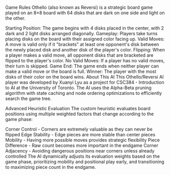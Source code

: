 Game Rules
Othello (also known as Reversi) is a strategic board game played on an 8×8 board with 64 disks that are dark on one side and light on the other.

Starting Position: The game begins with 4 disks placed in the center, with 2 dark and 2 light disks arranged diagonally.
Gameplay: Players take turns placing disks on the board with their assigned color facing up.
Valid Moves: A move is valid only if it "brackets" at least one opponent's disk between the newly placed disk and another disk of the player's color.
Flipping: When a player makes a valid move, all opponent disks that are bracketed are flipped to the player's color.
No Valid Moves: If a player has no valid moves, their turn is skipped.
Game End: The game ends when neither player can make a valid move or the board is full.
Winner: The player with the most disks of their color on the board wins.
About This AI
This Othello/Reversi AI player was developed by Xuanyi Lyu as a project for CSC384 - Introduction to AI at the University of Toronto. The AI uses the Alpha-Beta pruning algorithm with state caching and node ordering optimizations to efficiently search the game tree.

Advanced Heuristic Evaluation
The custom heuristic evaluates board positions using multiple weighted factors that change according to the game phase:

Corner Control - Corners are extremely valuable as they can never be flipped
Edge Stability - Edge pieces are more stable than center pieces
Mobility - Having more possible moves provides strategic flexibility
Piece Difference - Raw count becomes more important in the endgame
Corner Adjacency - Avoiding dangerous positions near corners unless already controlled
The AI dynamically adjusts its evaluation weights based on the game phase, prioritizing mobility and positional play early, and transitioning to maximizing piece count in the endgame.
